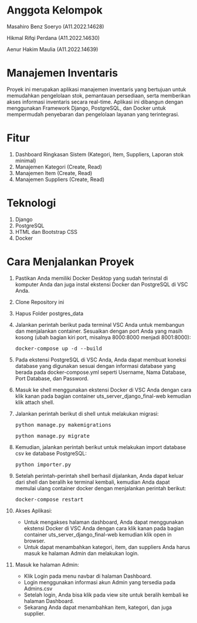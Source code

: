 # Anggota Kelompok

Masahiro Benz Soeryo (A11.2022.14628)

Hikmal Rifqi Perdana (A11.2022.14630)

Aenur Hakim Maulia (A11.2022.14639)

# Manajemen Inventaris

Proyek ini merupakan aplikasi manajemen inventaris yang bertujuan untuk memudahkan pengelolaan stok, pemantauan persediaan, serta memberikan akses informasi inventaris secara real-time. Aplikasi ini dibangun dengan menggunakan Framework Django, PostgreSQL, dan Docker untuk mempermudah penyebaran dan pengelolaan layanan yang terintegrasi.

# Fitur

1. Dashboard Ringkasan Sistem (Kategori, Item, Suppliers, Laporan stok minimal)
2. Manajemen Kategori (Create, Read) 
3. Manajemen Item (Create, Read)
4. Manajemen Suppliers (Create, Read)

# Teknologi

1. Django
2. PostgreSQL
3. HTML dan Bootstrap CSS
4. Docker

# Cara Menjalankan Proyek

1. Pastikan Anda memiliki Docker Desktop yang sudah terinstal di komputer Anda dan juga instal ekstensi Docker dan PostgreSQL di VSC Anda.

2. Clone Repository ini

3. Hapus Folder postgres_data

4. Jalankan perintah berikut pada terminal VSC Anda untuk membangun dan menjalankan container. Sesuaikan dengan port Anda yang masih kosong (ubah bagian kiri port, misalnya 8000:8000 menjadi 8001:8000): <pre>docker-compose up -d --build</pre>

5. Pada ekstensi PostgreSQL di VSC Anda, Anda dapat membuat koneksi database yang digunakan sesuai dengan informasi database yang berada pada docker-compose.yml seperti Username, Nama Database, Port Database, dan Password.

6. Masuk ke shell menggunakan ekstensi Docker di VSC Anda dengan cara klik kanan pada bagian container uts_server_django_final-web kemudian klik attach shell.

7. Jalankan perintah berikut di shell untuk melakukan migrasi:
   <pre>python manage.py makemigrations</pre> 
   <pre>python manage.py migrate</pre>

9. Kemudian, jalankan perintah berikut untuk melakukan import database csv ke database PostgreSQL:
    <pre>python importer.py</pre>

5. Setelah perintah-perintah shell berhasil dijalankan, Anda dapat keluar dari shell dan beralih ke terminal kembali, kemudian Anda dapat memulai ulang container docker dengan menjalankan perintah berikut:
   <pre>docker-compose restart</pre>

7. Akses Aplikasi:

   - Untuk mengakses halaman dashboard, Anda dapat menggunakan ekstensi Docker di VSC Anda dengan cara klik kanan pada bagian container uts_server_django_final-web kemudian klik open in browser.
   - Untuk dapat menambahkan kategori, item, dan suppliers Anda harus masuk ke halaman Admin dan melakukan login.

7. Masuk ke halaman Admin:
   
   - Klik Login pada menu navbar di halaman Dashboard.
   - Login menggunakan informasi akun Admin yang tersedia pada Admins.csv
   - Setelah login, Anda bisa klik pada view site untuk beralih kembali ke halaman Dashboard.
   - Sekarang Anda dapat menambahkan item, kategori, dan juga supplier.
